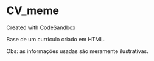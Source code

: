 # CV_meme
Created with CodeSandbox
<p>Base de um curriculo criado em HTML.</p>
<p>Obs: as informações usadas são meramente ilustrativas.</p>
